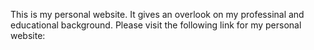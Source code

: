 This is my personal website.
It gives an overlook on my professinal and educational background.
Please visit the following link for my personal website: 
